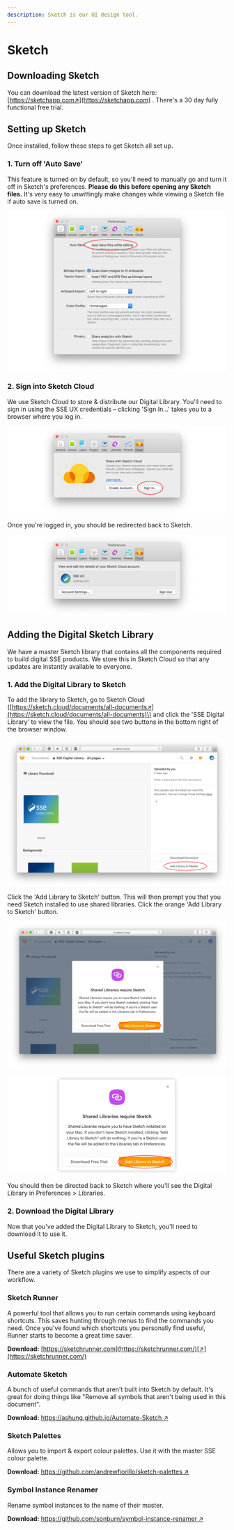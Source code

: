 ```yaml
---
description: Sketch is our UI design tool.
---
```


# Sketch

## Downloading Sketch

You can download the latest version of Sketch here: [https://sketchapp.com↗](https://sketchapp.com) . There's a 30 day fully functional free trial.

## Setting up Sketch

Once installed, follow these steps to get Sketch all set up.

### 1. Turn off 'Auto Save'

This feature is turned on by default, so you'll need to manually go and turn it off in Sketch's preferences. **Please do this before opening any Sketch files.** It's very easy to unwittingly make changes while viewing a Sketch file if auto save is turned on.

![](../../.gitbook/assets/sketch-auto-save.jpg)

### 2. Sign into Sketch Cloud

We use Sketch Cloud to store & distribute our Digital Library. You'll need to sign in using the SSE UX credentials – clicking 'Sign In...' takes you to a browser where you log in.

![Sign in to Sketch Cloud via Sketch&apos;s preferences](../../.gitbook/assets/sketch-cloud-prefs.png)

Once you're logged in, you should be redirected back to Sketch.

![You&apos;re now signed into Sketch Cloud!](../../.gitbook/assets/sketch-cloud-prefs-signed-in.png)

## Adding the Digital Sketch Library

We have a master Sketch library that contains all the components required to build digital SSE products. We store this in Sketch Cloud so that any updates are instantly available to everyone.

### 1. Add the Digital Library to Sketch

To add the library to Sketch, go to Sketch Cloud \([https://sketch.cloud/documents/all-documents↗](https://sketch.cloud/documents/all-documents)\) and click the 'SSE Digital Library' to view the file. You should see two buttons in the bottom right of the browser window.

![](../../.gitbook/assets/sketch-cloud.jpg)

Click the 'Add Library to Sketch' button. This will then prompt you that you need Sketch installed to use shared libraries. Click the orange 'Add Library to Sketch' button.

![](../../.gitbook/assets/sketch-cloud-prompt.jpg)

![](../../.gitbook/assets/add-library-prompt.png)

You should then be directed back to Sketch where you'll see the Digital Library in Preferences &gt; Libraries.

### 2. Download the Digital Library

 Now that you've added the Digital Library to Sketch, you'll need to download it to use it.

## Useful Sketch plugins

There are a variety of Sketch plugins we use to simplify aspects of our workflow.

### Sketch Runner

A powerful tool that allows you to run certain commands using keyboard shortcuts. This saves hunting through menus to find the commands you need. Once you've found which shortcuts you personally find useful, Runner starts to become a great time saver.

**Download:** [https://sketchrunner.com](https://sketchrunner.com/)[↗](https://sketchrunner.com/)

### Automate Sketch

A bunch of useful commands that aren't built into Sketch by default. It's great for doing things like "Remove all symbols that aren't being used in this document".

**Download:** [https://ashung.github.io/Automate-Sketch ↗](https://ashung.github.io/Automate-Sketch)

### Sketch Palettes

Allows you to import & export colour palettes. Use it with the master SSE colour palette.

**Download:** [https://github.com/andrewfiorillo/sketch-palettes ↗](https://github.com/andrewfiorillo/sketch-palettes)

### Symbol Instance Renamer

Rename symbol instances to the name of their master.

**Download:** [https://github.com/sonburn/symbol-instance-renamer ↗](https://github.com/sonburn/symbol-instance-renamer)



